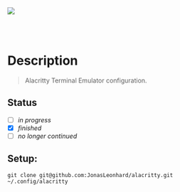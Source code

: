 <img src="https://shields.io/badge/pipelines-offline-red?style=flat-square&logo=github" />

<br/><br/>

# Description

> Alacritty Terminal Emulator configuration.

## Status

- [ ] _in progress_
- [x] _finished_
- [ ] _no longer continued_

## Setup:

```
git clone git@github.com:JonasLeonhard/alacritty.git ~/.config/alacritty
```

